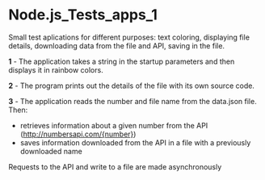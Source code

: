 # Node.js_Tests_apps_1
Small test aplications for different purposes: text coloring, displaying file details, downloading data from the file and API, saving in the file.


**1** - The application takes a string in the startup parameters and then displays it in rainbow colors.

**2** - The program prints out the details of the file with its own source code.

**3** - The application reads the number and file name from the data.json file. Then:

  - retrieves information about a given number from the API (http://numbersapi.com/{number})
  - saves information downloaded from the API in a file with a previously downloaded name

Requests to the API and write to a file are made asynchronously
